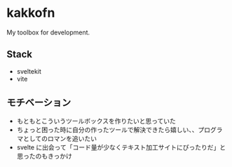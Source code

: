 # kakkofn
My toolbox for development.

## Stack
- sveltekit
- vite

## モチベーション
- もともとこういうツールボックスを作りたいと思っていた
- ちょっと困った時に自分の作ったツールで解決できたら嬉しい、、プログラマとしてのロマンを追いたい
- svelte に出会って「コード量が少なくテキスト加工サイトにぴったりだ」と思ったのもきっかけ
